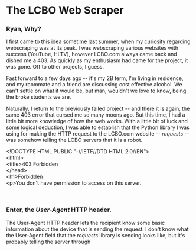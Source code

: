 # The LCBO Web Scraper

### Ryan, Why?

I first came to this idea sometime last summer, when my curiosity regarding webscraping was at its peak. I was webscraping various websites with success (YouTube, HLTV), however LCBO.com always came back and dished me a 403. As quickly as my enthusiasm had came for the project, it was gone. Off to other projects, I guess.

Fast forward to a few days ago -- it's my 2B term, I'm living in residence, and my roommate and a friend are discussing cost effective alcohol. We can't settle on what it would be, but man, wouldn't we love to know, being the broke students we are.

Naturally, I return to the previously failed project -- and there it is again, the same 403 error that cursed me so many moons ago. But this time, I had a little bit more knowledge of how the web works. With a little bit of luck and some logical deduction, I was able to establish that the Python library I was using for making the HTTP request to the LCBO.com website -- *requests* -- was somehow telling the LCBO servers that it is a robot.

\<!DOCTYPE HTML PUBLIC "-//IETF//DTD HTML 2.0//EN"> <br>
\<html><head> <br>
\<title>403 Forbidden</title> <br>
\</head><body> <br>
\<h1>Forbidden</h1> <br>
\<p>You don't have permission to access <web link> on this server.</p> <br>

### Enter, the ***User-Agent*** HTTP header.

The User-Agent HTTP header lets the recipient know some basic information about the device that is sending the request. I don't know what the User-Agent field that the *requests* library is sending looks like, but it's probably telling the server through 

